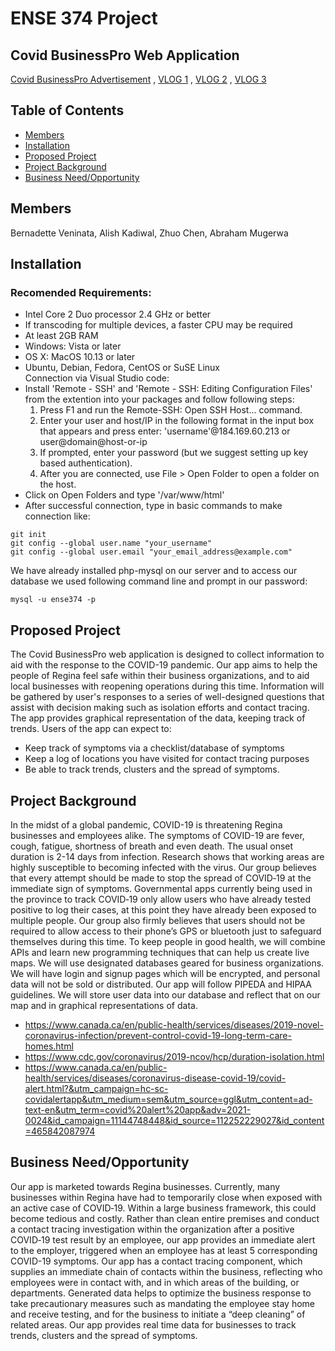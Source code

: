 # ENSE 374 Project
## Covid BusinessPro Web Application
[Covid BusinessPro Advertisement](https://youtu.be/rZd710qD6V8)
, [VLOG 1](https://www.youtube.com/watch?v=-A4Cb1X_mj0&feature=youtu.be)
, [VLOG 2](https://youtu.be/RHELajsj6EE)
, [VLOG 3](https://youtu.be/NnM0xuFU-Bk)

## Table of Contents
* [Members](#members)
* [Installation](#installation)
* [Proposed Project](#proposed‐project)
* [Project Background](#project‐background)
* [Business Need/Opportunity](#business‐need/opportunity)

## Members
Bernadette Veninata,
Alish Kadiwal,
Zhuo Chen,
Abraham Mugerwa

## Installation
### Recomended Requirements:
  * Intel Core 2 Duo processor 2.4 GHz or better
  * If transcoding for multiple devices, a faster CPU may be required
  * At least 2GB RAM
  * Windows: Vista or later
  * OS X: MacOS 10.13 or later
  * Ubuntu, Debian, Fedora, CentOS or SuSE Linux  
Connection via Visual Studio code:
  * Install 'Remote - SSH' and 'Remote - SSH: Editing Configuration Files' from the extention into your packages and follow following steps:
    1. Press F1 and run the Remote-SSH: Open SSH Host... command.
    1. Enter your user and host/IP in the following format in the input box that appears and press enter: 'username'@184.169.60.213 or user@domain@host-or-ip
    1. If prompted, enter your password (but we suggest setting up key based authentication).
    1. After you are connected, use File > Open Folder to open a folder on the host.
  * Click on Open Folders and type '/var/www/html'
  * After successful connection, type in basic commands to make connection like:
```
git init
git config --global user.name "your_username"
git config --global user.email "your_email_address@example.com"

```
We have already installed php-mysql on our server and to access our database we used following command line and prompt in our password:
```
mysql -u ense374 -p
```
## Proposed Project
The Covid BusinessPro web application is designed to collect information to aid with the response to the COVID-19 pandemic. Our app aims to help the people of Regina feel safe within their business organizations, and to aid local businesses with reopening operations during this time. Information will be gathered by user's responses to a series of well-designed questions that assist with decision making such as isolation efforts and contact tracing. The app provides graphical representation of the data, keeping track of trends. Users of the app can expect to:
* Keep track of symptoms via a checklist/database of symptoms
* Keep a log of locations you have visited for contact tracing purposes
* Be able to track trends, clusters and the spread of symptoms. 

## Project Background
In the midst of a global pandemic, COVID-19 is threatening Regina businesses and employees alike. The symptoms of COVID-19 are fever, cough, fatigue, shortness of breath and even death. The usual onset duration is 2-14 days from infection. Research shows that working areas are highly susceptible to becoming infected with the virus. Our group believes that every attempt should be made to stop the spread of COVID‐19 at the immediate sign of symptoms. Governmental apps currently being used in the province to track COVID‐19 only allow users who have already tested positive to log their cases, at this point they have already been exposed to multiple people. Our group also firmly believes that users should not be required to allow access to their phone’s GPS or bluetooth just to safeguard themselves during this time. To keep people in good health, we will combine APIs and learn new programming techniques that can help us create live maps. We will use designated databases geared for business organizations. We will have login and signup pages which will be encrypted, and personal data will not be sold or distributed. Our app will follow PIPEDA and HIPAA guidelines. We will store user data into our database and reflect that on our map and in graphical representations of data.
* https://www.canada.ca/en/public-health/services/diseases/2019-novel-coronavirus-infection/prevent-control-covid-19-long-term-care-homes.html
* https://www.cdc.gov/coronavirus/2019-ncov/hcp/duration-isolation.html
* https://www.canada.ca/en/public-health/services/diseases/coronavirus-disease-covid-19/covid-alert.html?&utm_campaign=hc-sc-covidalertapp&utm_medium=sem&utm_source=ggl&utm_content=ad-text-en&utm_term=covid%20alert%20app&adv=2021-0024&id_campaign=11144748448&id_source=112252229027&id_content=465842087974


## Business Need/Opportunity
Our app is marketed towards Regina businesses. Currently, many businesses within Regina have had to temporarily close when exposed with an active case of COVID‐19. Within a large business framework, this could become tedious and costly. Rather than clean entire premises and conduct a contact tracing investigation within the organization after a positive COVID‐19 test result by an employee, our app provides an immediate alert to the employer, triggered when an employee has at least 5 corresponding COVID-19 symptoms. Our app has a contact tracing component, which supplies an immediate chain of contacts within the business, reflecting who employees were in contact with, and in which areas of the building, or departments. Generated data helps to optimize the business response to take precautionary measures such as mandating the employee stay home and receive testing, and for the business to initiate a “deep cleaning” of related areas. Our app provides real time data for businesses to track trends, clusters and the spread of symptoms. 





